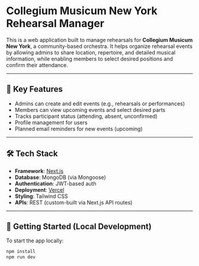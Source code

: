 # Collegium Musicum New York Rehearsal Manager

This is a web application built to manage rehearsals for **Collegium Musicum New York**, a community-based orchestra. It helps organize rehearsal events by allowing admins to share location, repertoire, and detailed musical information, while enabling members to select desired positions and confirm their attendance.

---

## 🎯 Key Features

- Admins can create and edit events (e.g., rehearsals or performances)
- Members can view upcoming events and select desired parts
- Tracks participant status (attending, absent, unconfirmed)
- Profile management for users
- Planned email reminders for new events (upcoming)

---

## 🛠 Tech Stack

- **Framework**: [Next.js](https://nextjs.org)
- **Database**: MongoDB (via Mongoose)
- **Authentication**: JWT-based auth
- **Deployment**: [Vercel](https://vercel.com)
- **Styling**: Tailwind CSS
- **APIs**: REST (custom-built via Next.js API routes)

---

## 🚀 Getting Started (Local Development)

To start the app locally:

```bash
npm install
npm run dev
